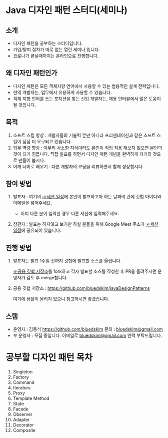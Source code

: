 # Java 디자인 패턴 스터디(세미나)

## 소개

* 디자인 패턴을 공부하는 스터디입니다.
* 가입/탈퇴 절차가 따로 없는 열린 세미나 입니다.
* 코로나가 끝날때까지는 온라인으로 진행합니다.

## 왜 디자인 패턴인가

* 디자인 패턴은 모든 객체지향 언어에서 사용할 수 있는 범용적인 설계 전략입니다.
* 현역 개발자는, 업무에서 유용하게 사용할 수 있습니다.
* 객체 지향 언어를 쓰는 포지션을 찾는 신입 개발자는, 채용 인터뷰에서 많은 도움이 될 것입니다.

## 목적

1. 소프트 스킬 향상 : 개발자들의 기술력 뿐만 아니라 프리젠테이션과 같은 소프트 스킬이 점점 더 요구되고 있습니다.
1. 업무 역량 향상 : 아무리 사소한 지식이라도 본인이 직접 적용 해보지 않으면 본인의 것이 되기 힘듭니다. 직접 발표를 하면서 디자인 패턴 개념을 완벽하게 자기의 것으로 만들어 봅시다.
1. 어깨 너머로 배우기 : 다른 개발자의 코딩을 리뷰하면서 함께 성장합시다.

## 참여 방법

1. 발표자 : 여기의 [☞세션 일정](https://docs.google.com/spreadsheets/d/1uGD4mwSUlULW_9hYRB_PurZtL_BV-MG4eCrbULBAovQ)에 본인이 발표하고자 하는 날짜의 칸에 깃헙 아이디와 이메일을 넣어주세요. 

    * 이미 다른 분이 입력한 경우 다른 세션에 입력해주세요.

1. 참관자 : 발표는 하지않고 보기만 하실 분들을 위해 Google Meet 주소가 [☞세션 일정](https://docs.google.com/spreadsheets/d/1uGD4mwSUlULW_9hYRB_PurZtL_BV-MG4eCrbULBAovQ)에 공유되어 있습니다.

## 진행 방법

1. 발표자는 발표 1주일 전까지 깃헙에 발표할 소스를 올립니다.

   [☞공용 깃헙 저장소](https://github.com/bluedskim/javaDesignPatterns)를 fork하고 각자 발표할 소스를 작성한 후 PR을 올려주시면 운영자가 검토 후 merge합니다.

1. 공용 깃헙 저장소 : https://github.com/bluedskim/javaDesignPatterns

    여기에 샘플이 올려져 있으니 참고하시면 좋겠습니다.

## 스탭

* 운영자 : 김동석 https://github.com/bluedskim 문의 : bluedskim@gmail.com
* 부 운영자 : 모집 중입니다. 이메일로 bluedskim@gmail.com 연락 부탁드립니다.

# 공부할 디자인 패턴 목차

1. Singleton
1. Factory
1. Command
1. Iterators
1. Proxy
1. Template Method
1. State
1. Facade
1. Observer
1. Adapter
1. Decorator
1. Composite